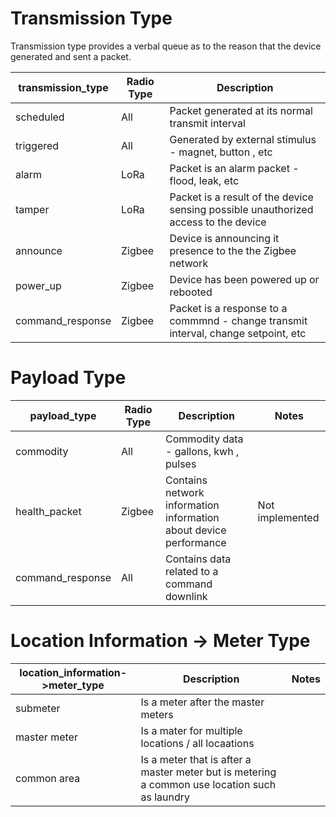 
# Transmission Type

Transmission type provides a verbal queue as to the reason that the device generated and sent a packet.

| transmission_type | Radio Type | Description |
|--|--|--|
| scheduled | All | Packet generated at its normal transmit interval |
| triggered | All | Generated by external stimulus - magnet, button , etc 
| alarm | LoRa | Packet is an alarm packet - flood, leak, etc|
| tamper | LoRa | Packet is a result of the device sensing possible unauthorized access to the device |
| announce | Zigbee | Device is announcing it presence to the the Zigbee network |
| power_up | Zigbee | Device has been powered up or rebooted  |
| command_response | Zigbee | Packet is a response to a commmnd - change transmit interval, change setpoint, etc |


# Payload Type

| payload_type | Radio Type | Description | Notes |
|--|--|--|--|
| commodity | All | Commodity data - gallons, kwh , pulses ||
| health_packet | Zigbee | Contains network information information about device performance | Not implemented |
| command_response | All | Contains data related to a command downlink  | |


# Location Information -> Meter Type

| location_information->meter_type |  Description | Notes |
|--|--|--|
| submeter | Is a meter after the master meters ||
| master meter | Is a mater for multiple locations / all locaations ||
| common area | Is a meter that is after a master meter but is metering a common use location such as laundry | |
